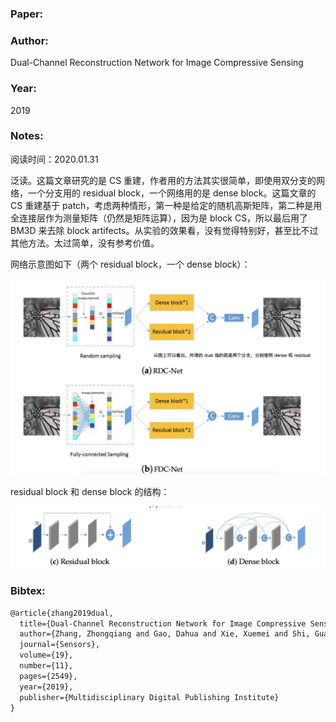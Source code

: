### Paper:



### Author:

Dual-Channel Reconstruction Network for Image Compressive Sensing

### Year:

2019

### Notes:

阅读时间：2020.01.31

泛读。这篇文章研究的是 CS 重建，作者用的方法其实很简单，即使用双分支的网络，一个分支用的 residual block，一个网络用的是 dense block。这篇文章的 CS 重建基于 patch，考虑两种情形，第一种是给定的随机高斯矩阵，第二种是用全连接层作为测量矩阵（仍然是矩阵运算），因为是 block CS，所以最后用了 BM3D 来去除 block artifects。从实验的效果看，没有觉得特别好，甚至比不过其他方法。太过简单，没有参考价值。

网络示意图如下（两个 residual block，一个 dense block）：

<img src="https://raw.githubusercontent.com/Theodore-PKU/pictures/master/%E6%88%AA%E5%B1%8F2020-01-31%E4%B8%8B%E5%8D%8810.01.26.png"/>

residual block 和 dense block 的结构：

<img src="https://raw.githubusercontent.com/Theodore-PKU/pictures/master/%E6%88%AA%E5%B1%8F2020-01-31%E4%B8%8B%E5%8D%8810.01.44.png"/>

### Bibtex:

```latex
@article{zhang2019dual,
  title={Dual-Channel Reconstruction Network for Image Compressive Sensing},
  author={Zhang, Zhongqiang and Gao, Dahua and Xie, Xuemei and Shi, Guangming},
  journal={Sensors},
  volume={19},
  number={11},
  pages={2549},
  year={2019},
  publisher={Multidisciplinary Digital Publishing Institute}
}
```

